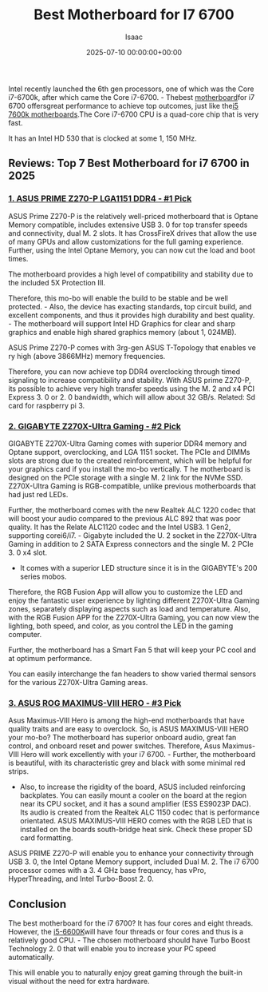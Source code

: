 ﻿---
title: Best Motherboard for I7 6700
description: Intel recently launched the 6th gen processors, one of which was the Core i7-6700k, after which came the Core i7-6700. - Thebest motherboard for i7 6700...
slug: /best-motherboard-for-i7-6700/
date: 2025-07-10 00:00:00+00:00
lastmod: 2025-07-10 00:00:00+03:00
author: Isaac
categories:

- Motherboards
tags:

- motherboards

- motherboard
layout: post
---

Intel recently launched the 6th gen processors, one of which was the Core i7-6700k, after which came the Core i7-6700. - Thebest [motherboard](https://pestpolicy.com/best-motherboard-for-gaming/)for i7 6700 offersgreat performance to achieve top outcomes, just like the[i5 7600k motherboards](https://pestpolicy.com/best-motherboard-for-i5-7600k/).The Core i7-6700 CPU is a quad-core chip that is very fast.

It has an Intel HD 530 that is clocked at some 1, 150 MHz.

##  Reviews: Top 7 Best Motherboard for i7 6700 in 2025

###  [1. ASUS PRIME Z270-P LGA1151 DDR4 - #1 Pick](https://www.amazon.com/dp/B01NAGY3C8/?tag=p-policy-20)

ASUS Prime Z270-P is the relatively well-priced motherboard that is Optane Memory compatible, includes extensive USB 3. 0 for top transfer speeds and connectivity, dual M. 2 slots. It has CrossFireX drives that allow the use of many GPUs and allow customizations for the full gaming experience. Further, using the Intel Optane Memory, you can now cut the load and boot times.

The motherboard provides a high level of compatibility and stability due to the included 5X Protection III.

Therefore, this mo-bo will enable the build to be stable and be well protected. - Also, the device has exacting standards, top circuit build, and excellent components, and thus it provides high durability and best quality. - The motherboard will support Intel HD Graphics for clear and sharp graphics and enable high shared graphics memory (about 1, 024MB).

ASUS Prime Z270-P comes with 3rg-gen ASUS T-Topology that enables ve ry high (above 3866MHz) memory frequencies.

Therefore, you can now achieve top DDR4 overclocking through timed signaling to increase compatibility and stability. With ASUS prime Z270-P, its possible to achieve very high transfer speeds using the M. 2 and x4 PCI Express 3. 0 or 2. 0 bandwidth, which will allow about 32 GB/s. Related: Sd card for raspberry pi 3.

###  [2. GIGABYTE Z270X-Ultra Gaming - #2 Pick](https://www.amazon.com/dp/B01N66ZESI/?tag=p-policy-20)

GIGABYTE Z270X-Ultra Gaming comes with superior DDR4 memory and Optane support, overclocking, and LGA 1151 socket. The PCIe and DIMMs slots are strong due to the created reinforcement, which will be helpful for your graphics card if you install the mo-bo vertically. T he motherboard is designed on the PCIe storage with a single M. 2 link for the NVMe SSD. Z270X-Ultra Gaming is RGB-compatible, unlike previous motherboards that had just red LEDs.

Further, the motherboard comes with the new Realtek ALC 1220 codec that will boost your audio compared to the previous ALC 892 that was poor quality. It has the Relate ALC1120 codec and the Intel USB3. 1 Gen2, supporting corei6/i7. - Gigabyte included the U. 2 socket in the Z270X-Ultra Gaming in addition to 2 SATA Express connectors and the single M. 2 PCIe 3. 0 x4 slot.

- It comes with a superior LED structure since it is in the GIGABYTE's 200 series mobos.

Therefore, the RGB Fusion App will allow you to customize the LED and enjoy the fantastic user experience by lighting different Z270X-Ultra Gaming zones, separately displaying aspects such as load and temperature. Also, with the RGB Fusion APP for the Z270X-Ultra Gaming, you can now view the lighting, both speed, and color, as you control the LED in the gaming computer.

Further, the motherboard has a Smart Fan 5 that will keep your PC cool and at optimum performance.

You can easily interchange the fan headers to show varied thermal sensors for the various Z270X-Ultra Gaming areas.

###  [3. ASUS ROG MAXIMUS-VIII HERO - #3 Pick](https://www.amazon.com/dp/B0126R4F8W/?tag=p-policy-20)

Asus Maximus-VIII Hero is among the high-end motherboards that have quality traits and are easy to overclock. So, is ASUS MAXIMUS-VIII HERO your mo-bo? The motherboard has superior onboard audio, great fan control, and onboard reset and power switches. Therefore, Asus Maximus-VIII Hero will work excellently with your i7 6700. - Further, the motherboard is beautiful, with its characteristic grey and black with some minimal red strips.

- Also, to increase the rigidity of the board, ASUS included reinforcing backplates. You can easily mount a cooler on the board at the region near its CPU socket, and it has a sound amplifier (ESS ES9023P DAC). Its audio is created from the Realtek ALC 1150 codec that is performance orientated. ASUS MAXIMUS-VIII HERO comes with the RGB LED that is installed on the boards south-bridge heat sink. Check these proper SD card formatting.

ASUS PRIME Z270-P will enable you to enhance your connectivity through USB 3. 0, the Intel Optane Memory support, included Dual M. 2. The i7 6700 processor comes with a 3. 4 GHz base frequency, has vPro, HyperThreading, and Intel Turbo-Boost 2. 0.

##  Conclusion

The best motherboard for the i7 6700? It has four cores and eight threads. However, the [i5-6600K](https://pestpolicy.com/best-motherboard-for-i5-6600k/)will have four threads or four cores and thus is a relatively good CPU. - The chosen motherboard should have Turbo Boost Technology 2. 0 that will enable you to increase your PC speed automatically.

This will enable you to naturally enjoy great gaming through the built-in visual without the need for extra hardware.
